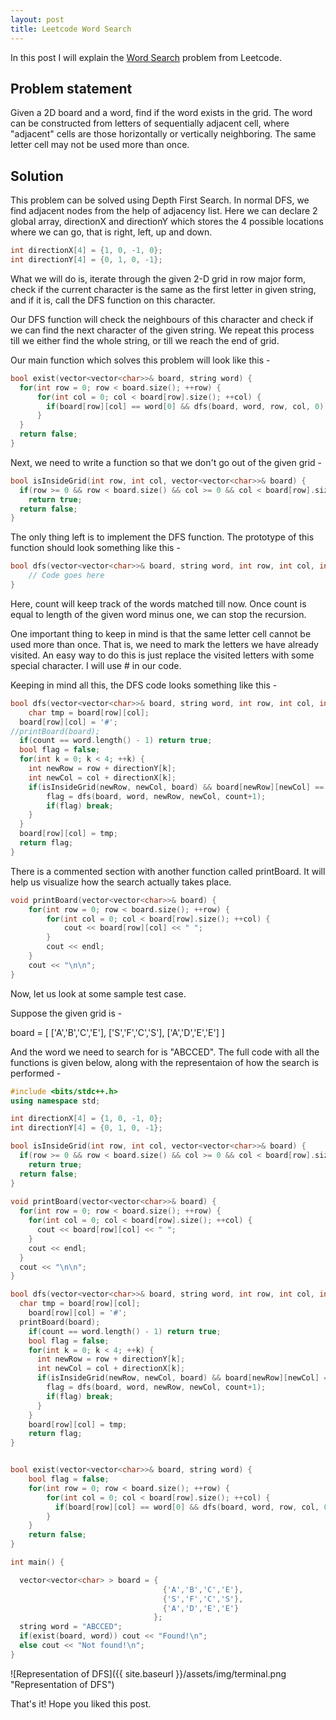 ```yaml
---
layout: post
title: Leetcode Word Search 
---
```


In this post I will explain the [Word Search](https://leetcode.com/problems/word-search/) problem from Leetcode. 

## Problem statement

Given a 2D board and a word, find if the word exists in the grid. The word can be constructed from letters of sequentially 
adjacent cell, where "adjacent" cells are those horizontally or vertically neighboring. The same letter cell may not be used 
more than once.

## Solution

This problem can be solved using Depth First Search. In normal DFS, we find adjacent nodes from the help of adjacency
list. Here we can declare 2 global array, directionX and directionY which stores the 4 possible locations where we can
go, that is right, left, up and down.

```C++
int directionX[4] = {1, 0, -1, 0};
int directionY[4] = {0, 1, 0, -1};
```

What we will do is, iterate through the given 2-D grid in row major form, check if the current character is the same as 
the first letter in given string, and if it is, call the DFS function on this character.

Our DFS function will check the neighbours of this character and check if we can find the next character of the given string.
We repeat this process till we either find the whole string, or till we reach the end of grid.

Our main function which solves this problem will look like this -

```C++
bool exist(vector<vector<char>>& board, string word) {
  for(int row = 0; row < board.size(); ++row) {
      for(int col = 0; col < board[row].size(); ++col) {
        if(board[row][col] == word[0] && dfs(board, word, row, col, 0)) return true;
      }
  }
  return false;
}
```

Next, we need to write a function so that we don't go out of the given grid -

```C++
bool isInsideGrid(int row, int col, vector<vector<char>>& board) {
  if(row >= 0 && row < board.size() && col >= 0 && col < board[row].size())
   	return true;
  return false;
}
```

The only thing left is to implement the DFS function. The prototype of this function should look something like this -

```C++
bool dfs(vector<vector<char>>& board, string word, int row, int col, int count) {
	// Code goes here
}
```

Here, count will keep track of the words matched till now. Once count is equal to length of the given word minus one,
we can stop the recursion.

One important thing to keep in mind is that the same letter cell cannot be used more than once. That is, we need to 
mark the letters we have already visited. An easy way to do this is just replace the visited letters with some
special character. I will use # in our code.

Keeping in mind all this, the DFS code looks something like this -

```C++
bool dfs(vector<vector<char>>& board, string word, int row, int col, int count) {
	char tmp = board[row][col];
  board[row][col] = '#';
//printBoard(board);
  if(count == word.length() - 1) return true;
  bool flag = false;
  for(int k = 0; k < 4; ++k) {
    int newRow = row + directionY[k];
   	int newCol = col + directionX[k];
   	if(isInsideGrid(newRow, newCol, board) && board[newRow][newCol] == word[count + 1]) {
   		flag = dfs(board, word, newRow, newCol, count+1);
   		if(flag) break;
   	}
  }
  board[row][col] = tmp;
  return flag;
}
```

There is a commented section with another function called printBoard. It will help us visualize how the search actually takes place. 

```C++
void printBoard(vector<vector<char>>& board) {
	for(int row = 0; row < board.size(); ++row) {
		for(int col = 0; col < board[row].size(); ++col) {
			cout << board[row][col] << " ";
		}
		cout << endl;
	}
	cout << "\n\n";
}
```

Now, let us look at some sample test case.

Suppose the given grid is -

board =
[
  ['A','B','C','E'],
  ['S','F','C','S'],
  ['A','D','E','E']
]

And the word we need to search for is "ABCCED". The full code with all the functions is given below, along with the
representaion of how the search is performed -

```C++
#include <bits/stdc++.h>
using namespace std;

int directionX[4] = {1, 0, -1, 0};
int directionY[4] = {0, 1, 0, -1};

bool isInsideGrid(int row, int col, vector<vector<char>>& board) {
  if(row >= 0 && row < board.size() && col >= 0 && col < board[row].size())
    return true;
  return false;
}
    
void printBoard(vector<vector<char>>& board) {
  for(int row = 0; row < board.size(); ++row) {
    for(int col = 0; col < board[row].size(); ++col) {
      cout << board[row][col] << " ";
    }
    cout << endl;
  }
  cout << "\n\n";
}

bool dfs(vector<vector<char>>& board, string word, int row, int col, int count) {
  char tmp = board[row][col];
    board[row][col] = '#';
  printBoard(board);
    if(count == word.length() - 1) return true;
    bool flag = false;
    for(int k = 0; k < 4; ++k) {
      int newRow = row + directionY[k];
      int newCol = col + directionX[k];
      if(isInsideGrid(newRow, newCol, board) && board[newRow][newCol] == word[count + 1]) {
        flag = dfs(board, word, newRow, newCol, count+1);
        if(flag) break;
      }
    }
    board[row][col] = tmp;
    return flag;
}


bool exist(vector<vector<char>>& board, string word) {
    bool flag = false;
    for(int row = 0; row < board.size(); ++row) {
        for(int col = 0; col < board[row].size(); ++col) {
          if(board[row][col] == word[0] && dfs(board, word, row, col, 0)) return true;
        }
    }
    return false;
}

int main() {

  vector<vector<char> > board = { 
                                  {'A','B','C','E'}, 
                                  {'S','F','C','S'}, 
                                  {'A','D','E','E'} 
                                };
  string word = "ABCCED";
  if(exist(board, word)) cout << "Found!\n";
  else cout << "Not found!\n";
}
```

![Representation of DFS]({{ site.baseurl }}/assets/img/terminal.png "Representation of DFS")

That's it! Hope you liked this post.
